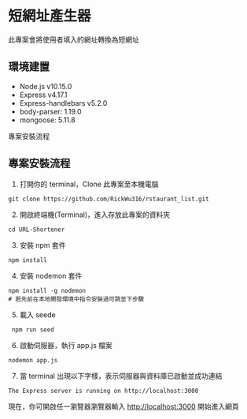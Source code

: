 # 短網址產生器

此專案會將使用者填入的網址轉換為短網址



## 環境建置
* Node.js v10.15.0
* Express v4.17.1
* Express-handlebars v5.2.0
* body-parser: 1.19.0
* mongoose: 5.11.8

專案安裝流程

## 專案安裝流程

1. 打開你的 terminal，Clone 此專案至本機電腦

```
git clone https://github.com/RickWu316/rstaurant_list.git
```

2. 開啟終端機(Terminal)，進入存放此專案的資料夾

```shell
cd URL-Shortener
```

3. 安裝 npm 套件

```shell
npm install
```

4. 安裝 nodemon 套件

```shell
npm install -g nodemon 
# 若先前在本地開發環境中指令安裝過可跳至下步驟
```


5. 載入 seede
```shell
 npm run seed
```

6. 啟動伺服器，執行 app.js 檔案

```shell
nodemon app.js
```

7. 當 terminal 出現以下字樣，表示伺服器與資料庫已啟動並成功連結

```
The Express server is running on http://localhost:3000

```

現在，你可開啟任一瀏覽器瀏覽器輸入 [http://localhost:3000](http://localhost:3000) 開始進入網頁